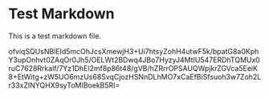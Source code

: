 # Test Markdown

This is a test markdown file.

ofviqSQUsNBlEId5mcOhJcsXmewjH3+Ui7htsyZohH4utwF5k/bpatG8a0KphY3upOnhvt0ZAqOr0Jh5/OELWt2BDwq4JBo7HyzyJ4MtIU547ERDhTQMUx0ruC7628Rrkalf/7Yz1DhEl2mf8p86t48/gVB/hZRrrOPSAUQWpjkrZGVca5EeiK8+EtWitg+zW5UO6mzUs68SvqCjozHSNnDLhMO7xCaEfBiSfsuoh3w7Zoh2Lr33xZINYQHX9syToMIBoekB5RI=

